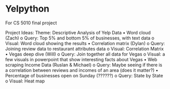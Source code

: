 # Yelpython
For CS 5010 final project

Project Ideas:
Theme: Descriptive Analysis of Yelp Data
•	Word cloud (Zach)
o	Query: Top 5% and bottom 5% of businesses, with text data
o	Visual: Word cloud showing the results
•	Correlation matrix (Dylan)
o	Query: Joining review data to restaurant attributes data
o	Visual: Correlation Matrix
•	Vegas deep dive (Will)
o	Query: Join together all data for Vegas
o	Visual: a few visuals in powerpoint that show interesting facts about Vegas
•	Web scraping Income Data (Ruslan & Michael)
o	Query: Maybe seeing if there is a correlation between reviews and incomes of an area (does it matter?) 
•	Percentage of businesses open on Sunday (??????)
o	Query: State by State
o	Visual: Heat map
